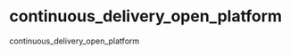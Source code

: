 continuous_delivery_open_platform
=================================

continuous_delivery_open_platform